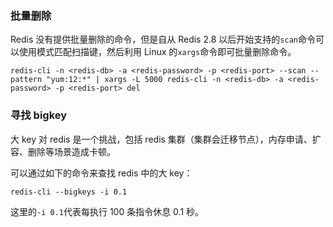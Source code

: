 ### 批量删除

Redis 没有提供批量删除的命令，但是自从 Redis 2.8 以后开始支持的`scan`命令可以使用模式匹配扫描键，然后利用 Linux 的`xargs`命令即可批量删除命令。

```shell
redis-cli -n <redis-db> -a <redis-password> -p <redis-port> --scan --pattern "yum:12:*" | xargs -L 5000 redis-cli -n <redis-db> -a <redis-password> -p <redis-port> del
```

### 寻找 bigkey

大 key 对 redis 是一个挑战，包括 redis 集群（集群会迁移节点），内存申请、扩容、删除等场景造成卡顿。

可以通过如下的命令来查找 redis 中的大 key：

```shell
redis-cli --bigkeys -i 0.1
```

这里的`-i 0.1`代表每执行 100 条指令休息 0.1 秒。

